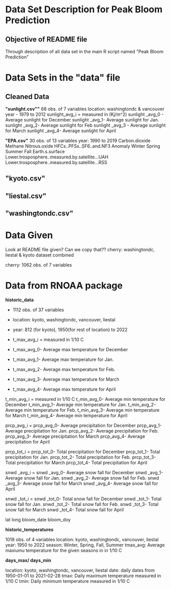 # Data Set Description for Peak Bloom Prediction #

## Objective of README file ##
Through description of all data set in the main R script named "Peak Bloom Prediction"

# Data Sets in the "data" file
## Cleaned Data
**"sunlight.csv""**
68 obs. of 7 variables
location: washingtondc & vancouver
year - 1979 to 2012
sunlight_avg_i = measured in (Kj/m^2)
sunlight _avg_0 - Average sunlight for December 
sunlight _avg_1- Average sunlight for Jan.
sunlight _avg_2- Average sunlight for Feb
sunlight _avg_3 - Average sunlight for March
sunlight _avg_4- Average sunlight for April

**"EPA.csv"**
30 obs. of 13 variables
year: 1990 to 2019
Carbon.dioxide
Methane
Nitrous.oxide
HFCs..PFSs..SF6..and.NF3
Anomaly
Winter
Spring
Summer
Fall
Earth.s.surface
Lower.trosposphere..measured.by.satellite...UAH
Lower.trosposphere..measured.by.satellite...RSS

**"kyoto.csv"**
----
**"liestal.csv"**
----
**"washingtondc.csv"**
---
# Data Given
Look at README file given? Can we copy that??
cherry: washingtondc, liestal & kyoto dataset combined

cherry:
1062 obs. of 7 variables

# Data from RNOAA package
**historic_data**
- 1112 obs. of 37 variables
- location: kyoto, washingtondc, vancouver, liestal
- year: 812 (for kyoto), 1950(for rest of location) to 2022

- t_max_avg_i = measured in 1/10 C
- t_max_avg_0- Average max temperature for December 
- t_max_avg_1- Average max temperature for Jan.
- t_max_avg_2- Average max temperature for Feb.
- t_max_avg_3- Average max temperature for March
- t_max_avg_4- Average max temperature for April

t_min_avg_i = measured in 1/10 C
t_min_avg_0- Average min temperature for December 
t_min_avg_1- Average min temperature for Jan.
t_min_avg_2- Average min temperature for Feb.
t_min_avg_3- Average min temperature for March
t_min_avg_4- Average min temperature for April

prcp_avg_i = 
prcp_avg_0- Average precipitation for December 
prcp_avg_1- Average precipitation for Jan.
prcp_avg_2- Average precipitation for Feb.
prcp_avg_3- Average precipitation for March
prcp_avg_4- Average precipitation for April

prcp_tot_i = 
prcp_tot_0- Total precipitation for December 
prcp_tot_1- Total precipitation for Jan.
prcp_tot_2- Total precipitation for Feb.
prcp_tot_3- Total precipitation for March
prcp_tot_4- Total precipitation for April

snwd _avg_i = 
snwd _avg_0- Average snow fall for December 
snwd _avg_1- Average snow fall for Jan.
snwd _avg_2- Average snow fall for Feb.
snwd _avg_3- Average snow fall for March
snwd _avg_4- Average snow fall for April

snwd _tot_i = 
snwd _tot_0- Total snow fall for December 
snwd _tot_1- Total snow fall for Jan.
snwd _tot_2- Total snow fall for Feb.
snwd _tot_3- Total snow fall for March
snwd _tot_4- Total snow fall for April

lat
long
bloom_date
bloom_doy

**historic_temperatures**

1018 obs. of 4 variables
location: kyoto, washingtondc, vancouver, liestal
year: 1950 to 2022
season: Winter, Spring, Fall, Summer
tmax_avg: Average maxiumu temperature for the given seasons in in 1/10 C

**days_max/ days_min**

location: kyoto, washingtondc, vancouver, liestal
date: daily dates from 1950-01-01 to 2021-02-28
tmax: Daily maximum temperature measured in 1/10 C
tmin: Daily minimum temperature measured in 1/10 C
